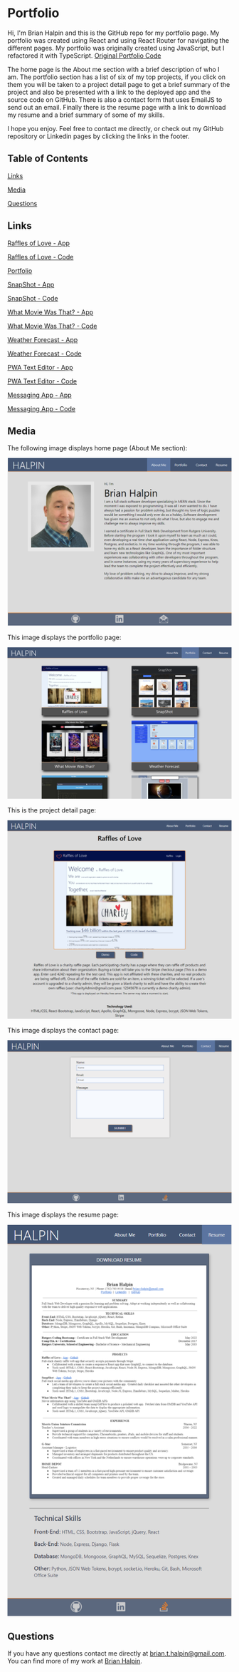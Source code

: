 # Portfolio

Hi, I'm Brian Halpin and this is the GitHub repo for my portfolio page.  My portfolio was created using React and using React Router for navigating the different pages.  My portfolio was originally created using JavaScript, but I refactored it with TypeScript.  [Original Portfolio Code](https://github.com/bthalpin/React-Portfolio)

The home page is the About me section with a brief description of who I am.  The portfolio section has a list of six of my top projects, if you click on them you will be taken to a project detail page to get a brief summary of the project and also be presented with a link to the deployed app and the source code on GitHub.  There is also a contact form that uses EmailJS to send out an email.  Finally there is the resume page with a link to download my resume and a brief summary of some of my skills.

I hope you enjoy.  Feel free to contact me directly, or check out my GitHub repository or Linkedin pages by clicking the links in the footer.

## Table of Contents

[Links](#links)

[Media](#media)

[Questions](#questions)

## Links
[Raffles of Love - App](https://charity-raffle.herokuapp.com/)

[Raffles of Love - Code](https://github.com/bthalpin/Raffles-of-Love)

[Portfolio](https://bthalpin.com)

[SnapShot - App](https://snapshot-bh.herokuapp.com/)

[SnapShot - Code](https://github.com/bthalpin/SnapShot)

[What Movie Was That? - App](https://bthalpin.github.io/What-Movie-Was-That/)

[What Movie Was That? - Code](https://github.com/bthalpin/What-Movie-Was-That)

[Weather Forecast - App](https://bthalpin.github.io/Weather-Forecast/)

[Weather Forecast - Code](https://github.com/bthalpin/Weather-Forecast)

[PWA Text Editor - App](https://text-editor-bh.herokuapp.com/)

[PWA Text Editor - Code](https://github.com/bthalpin/text-editor-app)

[Messaging App - App](https://bthalpin.github.io/messagingApp/)

[Messaging App - Code](https://github.com/bthalpin/messagingApp)
        
## Media
The following image displays home page (About Me section):

![About me page for Brian Halpin](/public/images/about-page.png)

This image displays the portfolio page:

![Portfolio page](public/images/project-page.png)

This is the project detail page:

![Project Detail Page](public/images/detail-project-page.png)

This image displays the contact page:

![Contact page](public/images/contact-page.png)

This image displays the resume page:

![Resume page](public/images/resume-page.png)

## Questions
If you have any questions contact me directly at <brian.t.halpin@gmail.com>. You can find more of my work at [Brian Halpin](https://github.com/bthalpin).



